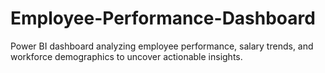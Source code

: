 # Employee-Performance-Dashboard
Power BI dashboard analyzing employee performance, salary trends, and workforce demographics to uncover actionable insights.
